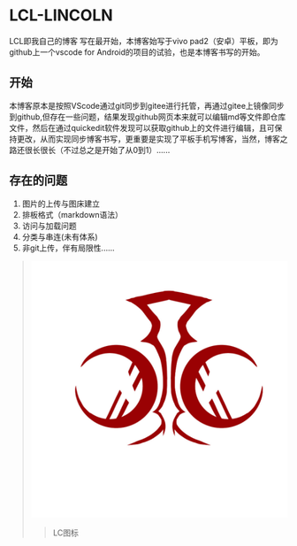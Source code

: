 # LCL-LINCOLN
LCL即我自己的博客
写在最开始，本博客始写于vivo pad2（安卓）平板，即为github上一个vscode for Android的项目的试验，也是本博客书写的开始。
## 开始
本博客原本是按照VScode通过git同步到gitee进行托管，再通过gitee上镜像同步到github,但存在一些问题，结果发现github网页本来就可以编辑md等文件即仓库文件，然后在通过quickedit软件发现可以获取github上的文件进行编辑，且可保持更改，从而实现同步博客书写，更重要是实现了平板手机写博客，当然，博客之路还很长很长（不过总之是开始了从0到1）......
## 存在的问题
1. 图片的上传与图床建立
2. 排板格式（markdown语法）
3. 访问与加载问题
4. 分类与串连(未有体系)
5. 非git上传，伴有局限性......
> ![LCL 图示](https://github.com/LINCOLN-LCL/LCL-/blob/main/LCL.jpg )
>>LC图标